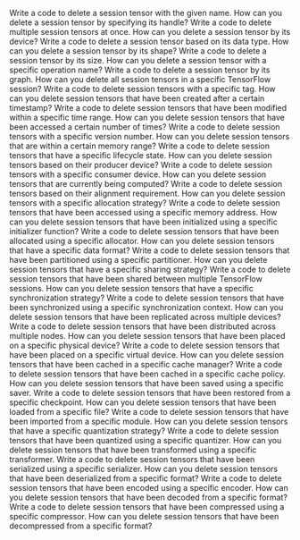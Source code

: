 Write a code to delete a session tensor with the given name.
How can you delete a session tensor by specifying its handle?
Write a code to delete multiple session tensors at once.
How can you delete a session tensor by its device?
Write a code to delete a session tensor based on its data type.
How can you delete a session tensor by its shape?
Write a code to delete a session tensor by its size.
How can you delete a session tensor with a specific operation name?
Write a code to delete a session tensor by its graph.
How can you delete all session tensors in a specific TensorFlow session?
Write a code to delete session tensors with a specific tag.
How can you delete session tensors that have been created after a certain timestamp?
Write a code to delete session tensors that have been modified within a specific time range.
How can you delete session tensors that have been accessed a certain number of times?
Write a code to delete session tensors with a specific version number.
How can you delete session tensors that are within a certain memory range?
Write a code to delete session tensors that have a specific lifecycle state.
How can you delete session tensors based on their producer device?
Write a code to delete session tensors with a specific consumer device.
How can you delete session tensors that are currently being computed?
Write a code to delete session tensors based on their alignment requirement.
How can you delete session tensors with a specific allocation strategy?
Write a code to delete session tensors that have been accessed using a specific memory address.
How can you delete session tensors that have been initialized using a specific initializer function?
Write a code to delete session tensors that have been allocated using a specific allocator.
How can you delete session tensors that have a specific data format?
Write a code to delete session tensors that have been partitioned using a specific partitioner.
How can you delete session tensors that have a specific sharing strategy?
Write a code to delete session tensors that have been shared between multiple TensorFlow sessions.
How can you delete session tensors that have a specific synchronization strategy?
Write a code to delete session tensors that have been synchronized using a specific synchronization context.
How can you delete session tensors that have been replicated across multiple devices?
Write a code to delete session tensors that have been distributed across multiple nodes.
How can you delete session tensors that have been placed on a specific physical device?
Write a code to delete session tensors that have been placed on a specific virtual device.
How can you delete session tensors that have been cached in a specific cache manager?
Write a code to delete session tensors that have been cached in a specific cache policy.
How can you delete session tensors that have been saved using a specific saver.
Write a code to delete session tensors that have been restored from a specific checkpoint.
How can you delete session tensors that have been loaded from a specific file?
Write a code to delete session tensors that have been imported from a specific module.
How can you delete session tensors that have a specific quantization strategy?
Write a code to delete session tensors that have been quantized using a specific quantizer.
How can you delete session tensors that have been transformed using a specific transformer.
Write a code to delete session tensors that have been serialized using a specific serializer.
How can you delete session tensors that have been deserialized from a specific format?
Write a code to delete session tensors that have been encoded using a specific encoder.
How can you delete session tensors that have been decoded from a specific format?
Write a code to delete session tensors that have been compressed using a specific compressor.
How can you delete session tensors that have been decompressed from a specific format?